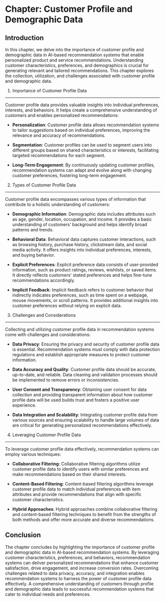 Chapter: Customer Profile and Demographic Data
==============================================

Introduction
------------

In this chapter, we delve into the importance of customer profile and demographic data in AI-based recommendation systems that enable personalized product and service recommendations. Understanding customer characteristics, preferences, and demographics is crucial for generating relevant and tailored recommendations. This chapter explores the collection, utilization, and challenges associated with customer profile and demographic data.

1. Importance of Customer Profile Data
--------------------------------------

Customer profile data provides valuable insights into individual preferences, interests, and behaviors. It helps create a comprehensive understanding of customers and enables personalized recommendations:

* **Personalization**: Customer profile data allows recommendation systems to tailor suggestions based on individual preferences, improving the relevance and accuracy of recommendations.

* **Segmentation**: Customer profiles can be used to segment users into different groups based on shared characteristics or interests, facilitating targeted recommendations for each segment.

* **Long-Term Engagement**: By continuously updating customer profiles, recommendation systems can adapt and evolve along with changing customer preferences, fostering long-term engagement.

2. Types of Customer Profile Data
---------------------------------

Customer profile data encompasses various types of information that contribute to a holistic understanding of customers:

* **Demographic Information**: Demographic data includes attributes such as age, gender, location, occupation, and income. It provides a basic understanding of customers' background and helps identify broad patterns and trends.

* **Behavioral Data**: Behavioral data captures customer interactions, such as browsing history, purchase history, clickstream data, and social media activity. It offers insights into individual preferences, interests, and buying behavior.

* **Explicit Preferences**: Explicit preference data consists of user-provided information, such as product ratings, reviews, wishlists, or saved items. It directly reflects customers' stated preferences and helps fine-tune recommendations accordingly.

* **Implicit Feedback**: Implicit feedback refers to customer behavior that indirectly indicates preferences, such as time spent on a webpage, mouse movements, or scroll patterns. It provides additional insights into customer preferences without relying on explicit data.

3. Challenges and Considerations
--------------------------------

Collecting and utilizing customer profile data in recommendation systems come with challenges and considerations:

* **Data Privacy**: Ensuring the privacy and security of customer profile data is essential. Recommendation systems must comply with data protection regulations and establish appropriate measures to protect customer information.

* **Data Accuracy and Quality**: Customer profile data should be accurate, up-to-date, and reliable. Data cleaning and validation processes should be implemented to remove errors or inconsistencies.

* **User Consent and Transparency**: Obtaining user consent for data collection and providing transparent information about how customer profile data will be used builds trust and fosters a positive user experience.

* **Data Integration and Scalability**: Integrating customer profile data from various sources and ensuring scalability to handle large volumes of data are critical for generating personalized recommendations effectively.

4. Leveraging Customer Profile Data
-----------------------------------

To leverage customer profile data effectively, recommendation systems can employ various techniques:

* **Collaborative Filtering**: Collaborative filtering algorithms utilize customer profile data to identify users with similar preferences and make recommendations based on their shared interests.

* **Content-Based Filtering**: Content-based filtering algorithms leverage customer profile data to match individual preferences with item attributes and provide recommendations that align with specific customer characteristics.

* **Hybrid Approaches**: Hybrid approaches combine collaborative filtering and content-based filtering techniques to benefit from the strengths of both methods and offer more accurate and diverse recommendations.

Conclusion
----------

The chapter concludes by highlighting the importance of customer profile and demographic data in AI-based recommendation systems. By leveraging customer characteristics, preferences, and behaviors, recommendation systems can deliver personalized recommendations that enhance customer satisfaction, drive engagement, and increase conversion rates. Overcoming challenges related to data privacy, accuracy, and integration enables recommendation systems to harness the power of customer profile data effectively. A comprehensive understanding of customers through profile and demographic data leads to successful recommendation systems that cater to individual needs and preferences.
